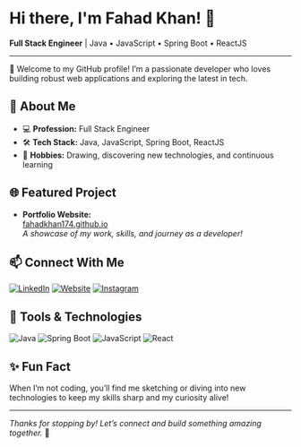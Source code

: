 # Hi there, I'm Fahad Khan! 👋

**Full Stack Engineer** | Java • JavaScript • Spring Boot • ReactJS

---

🌟 Welcome to my GitHub profile! I’m a passionate developer who loves building robust web applications and exploring the latest in tech.

## 🚀 About Me

- 💻 **Profession:** Full Stack Engineer
- 🛠️ **Tech Stack:** Java, JavaScript, Spring Boot, ReactJS
- 🎨 **Hobbies:** Drawing, discovering new technologies, and continuous learning

## 🌐 Featured Project

- **Portfolio Website:**  
  [fahadkhan174.github.io](https://fahadkhan174.github.io/)  
  _A showcase of my work, skills, and journey as a developer!_

## 📫 Connect With Me

[![LinkedIn](https://img.shields.io/badge/LinkedIn-blue?logo=linkedin&logoColor=white)](https://www.linkedin.com/in/mohd-fahad-123205101/)
[![Website](https://img.shields.io/badge/Website-222?logo=githubpages&logoColor=white)](https://fahadkhan174.github.io/)
[![Instagram](https://img.shields.io/badge/Instagram-E4405F?logo=instagram&logoColor=white)](https://www.instagram.com/fahadkhan174/)

## 🧰 Tools & Technologies

![Java](https://img.shields.io/badge/Java-007396?logo=java&logoColor=white)
![Spring Boot](https://img.shields.io/badge/Spring_Boot-6DB33F?logo=spring-boot&logoColor=white)
![JavaScript](https://img.shields.io/badge/JavaScript-F7DF1E?logo=javascript&logoColor=black)
![React](https://img.shields.io/badge/React-20232A?logo=react&logoColor=61DAFB)

## ✨ Fun Fact

When I’m not coding, you’ll find me sketching or diving into new technologies to keep my skills sharp and my curiosity alive!

---

_Thanks for stopping by! Let’s connect and build something amazing together._ 🚀